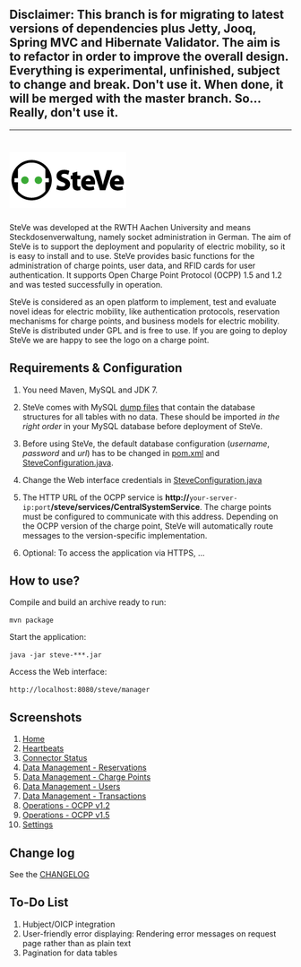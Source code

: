 ## Disclaimer: This branch is for migrating to latest versions of dependencies plus Jetty, Jooq, Spring MVC and Hibernate Validator. The aim is to refactor in order to improve the overall design. Everything is experimental, unfinished, subject to change and break. Don't use it. When done, it will be merged with the master branch. So... Really, don't use it.

---

![SteVe](src/main/resources/webapp/static/images/logo.png)
=====

SteVe was developed at the RWTH Aachen University and means Steckdosenverwaltung, namely socket administration in German. The aim of SteVe is to support the deployment and popularity of electric mobility, so it is easy to install and to use. SteVe provides basic functions for the administration of charge points, user data, and RFID cards for user authentication. It supports Open Charge Point Protocol (OCPP) 1.5 and 1.2 and was tested successfully in operation.

SteVe is considered as an open platform to implement, test and evaluate novel ideas for electric mobility, like authentication protocols, reservation mechanisms for charge points, and business models for electric mobility. SteVe is distributed under GPL and is free to use. If you are going to deploy SteVe we are happy to see the logo on a charge point.

Requirements & Configuration
-----

1. You need Maven, MySQL and JDK 7.

2. SteVe comes with MySQL [dump files](resources/db/) that contain the database structures for all tables with no data. These should be imported *in the right order* in your MySQL database before deployment of SteVe.  

3. Before using SteVe, the default database configuration (*username*, *password* and *url*) has to be changed in [pom.xml](pom.xml#L176-178) and [SteveConfiguration.java](src/main/java/de/rwth/idsg/steve/SteveConfiguration.java#L53-L55).

4. Change the Web interface credentials in [SteveConfiguration.java](src/main/java/de/rwth/idsg/steve/SteveConfiguration.java#L65-L66)

5. The HTTP URL of the OCPP service is **http://**`your-server-ip:port`**/steve/services/CentralSystemService**. The charge points must be configured to communicate with this address. Depending on the OCPP version of the charge point, SteVe will automatically route messages to the version-specific implementation.

6. Optional: To access the application via HTTPS, ...

How to use?
-----

Compile and build an archive ready to run:

```mvn package```
 
Start the application:

```java -jar steve-***.jar``` 

Access the Web interface:

```http://localhost:8080/steve/manager``` 

Screenshots
-----
1. [Home](https://raw.github.com/RWTH-i5-IDSG/steve/master/resources/screenshots/home.png)
2. [Heartbeats](https://raw.github.com/RWTH-i5-IDSG/steve/master/resources/screenshots/heartbeats.png)
3. [Connector Status](https://raw.github.com/RWTH-i5-IDSG/steve/master/resources/screenshots/connector-status.png)
4. [Data Management - Reservations](https://raw.github.com/RWTH-i5-IDSG/steve/master/resources/screenshots/reservations.png)
5. [Data Management - Charge Points](https://raw.github.com/RWTH-i5-IDSG/steve/master/resources/screenshots/chargepoints.png)
6. [Data Management - Users](https://raw.github.com/RWTH-i5-IDSG/steve/master/resources/screenshots/users.png)
7. [Data Management - Transactions](https://raw.github.com/RWTH-i5-IDSG/steve/master/resources/screenshots/transactions.png)
8. [Operations - OCPP v1.2](https://raw.github.com/RWTH-i5-IDSG/steve/master/resources/screenshots/ocpp12.png)
9. [Operations - OCPP v1.5](https://raw.github.com/RWTH-i5-IDSG/steve/master/resources/screenshots/ocpp15.png)
10. [Settings](https://raw.github.com/RWTH-i5-IDSG/steve/master/resources/screenshots/settings.png)

Change log
-----
See the [CHANGELOG](CHANGELOG.md)

To-Do List
-----
1. Hubject/OICP integration
2. User-friendly error displaying: Rendering error messages on request page rather than as plain text
3. Pagination for data tables